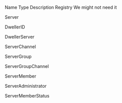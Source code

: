 Name	Type	Description
Registry		We might not need it
		
Server		
		
DwellerID		
		
DwellerServer		
		
ServerChannel		
		
ServerGroup		
		
ServerGroupChannel		
		
ServerMember		
		
ServerAdministrator		
		
ServerMemberStatus		
		